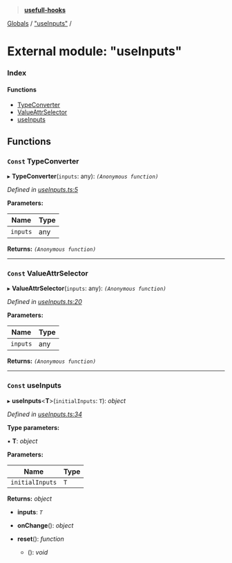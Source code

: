 > **[usefull-hooks](../README.md)**

[Globals](../README.md) / ["useInputs"](_useinputs_.md) /

# External module: "useInputs"

### Index

#### Functions

* [TypeConverter](_useinputs_.md#const-typeconverter)
* [ValueAttrSelector](_useinputs_.md#const-valueattrselector)
* [useInputs](_useinputs_.md#const-useinputs)

## Functions

### `Const` TypeConverter

▸ **TypeConverter**(`inputs`: any): *`(Anonymous function)`*

*Defined in [useInputs.ts:5](https://github.com/FujiHaruka/usefull-hooks/blob/e7b36a2/src/useInputs.ts#L5)*

**Parameters:**

Name | Type |
------ | ------ |
`inputs` | any |

**Returns:** *`(Anonymous function)`*

___

### `Const` ValueAttrSelector

▸ **ValueAttrSelector**(`inputs`: any): *`(Anonymous function)`*

*Defined in [useInputs.ts:20](https://github.com/FujiHaruka/usefull-hooks/blob/e7b36a2/src/useInputs.ts#L20)*

**Parameters:**

Name | Type |
------ | ------ |
`inputs` | any |

**Returns:** *`(Anonymous function)`*

___

### `Const` useInputs

▸ **useInputs**<**T**>(`initialInputs`: `T`): *object*

*Defined in [useInputs.ts:34](https://github.com/FujiHaruka/usefull-hooks/blob/e7b36a2/src/useInputs.ts#L34)*

**Type parameters:**

▪ **T**: *object*

**Parameters:**

Name | Type |
------ | ------ |
`initialInputs` | `T` |

**Returns:** *object*

* **inputs**: *`T`*

* **onChange**(): *object*

* **reset**(): *function*

  * (): *void*